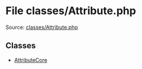File classes/Attribute.php
=========

Source: [classes/Attribute.php](https://github.com/PrestaShop/PrestaShop/blob/1.5.6.2/classes/Attribute.php)


Classes
-------

* [AttributeCore](class.AttributeCore.md)

